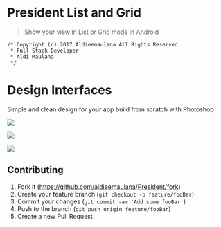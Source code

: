 # President List and Grid
> Show your view in List or Grid mode in Android

```
/* Copyright (c) 2017 Aldieemaulana All Rights Reserved.
 * Full Stack Developer
 * Aldi Maulana 
 */

```

# Design Interfaces
Simple and clean design for your app build from scratch with Photoshop


![](https://i.imgur.com/zToioOh.jpg)

![](https://i.imgur.com/KaNQv6s.jpg)

![](https://i.imgur.com/fDVHiEO.jpg)



## Contributing
1. Fork it (<https://github.com/aldieemaulana/President/fork>)
2. Create your feature branch (`git checkout -b feature/fooBar`)
3. Commit your changes (`git commit -am 'Add some fooBar'`)
4. Push to the branch (`git push origin feature/fooBar`)
5. Create a new Pull Request
